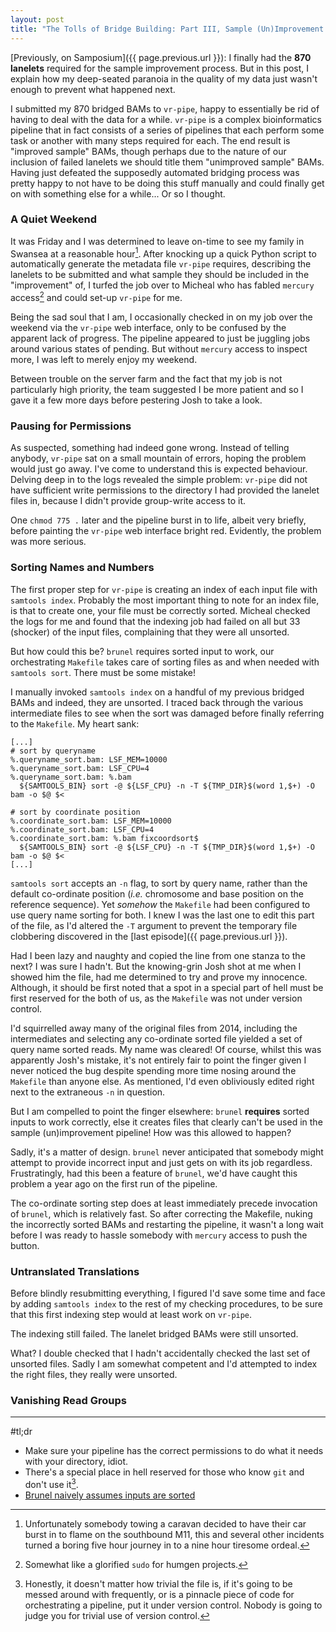 ```yaml
---
layout: post
title: "The Tolls of Bridge Building: Part III, Sample (Un)Improvement [WIP]"
---
```


[Previously, on Samposium]({{ page.previous.url }}): I finally had the **870 lanelets** required for the
sample improvement process. But in this post, I explain how my deep-seated paranoia in the quality of my
data just wasn't enough to prevent what happened next.

I submitted my 870 bridged BAMs to `vr-pipe`, happy to essentially be rid of having to deal with the data
for a while. `vr-pipe` is a complex bioinformatics pipeline that in fact consists of a series of pipelines
that each perform some task or another with many steps required for each. The end result is "improved sample"
BAMs, though perhaps due to the nature of our inclusion of failed lanelets we should title them
"unimproved sample" BAMs.
Having just defeated the supposedly automated bridging process was pretty happy to not have to be doing
this stuff manually and could finally get on with something else for a while... Or so I thought.

### A Quiet Weekend
It was Friday and I was determined to leave on-time to see my family in Swansea at a reasonable hour[^1].
After knocking up a quick Python script to automatically generate the metadata file `vr-pipe` requires,
describing the lanelets to be submitted and what sample they should be included in the "improvement" of,
I turfed the job over to Micheal who has fabled `mercury` access[^2] and could set-up `vr-pipe` for me.

Being the sad soul that I am, I occasionally checked in on my job over the weekend via the `vr-pipe` web interface,
only to be confused by the apparent lack of progress. The pipeline appeared to just be juggling jobs around
various states of pending. But without `mercury` access to inspect more, I was left to merely enjoy my weekend.

Between trouble on the server farm and the fact that my job is not particularly high priority,
the team suggested I be more patient and so I gave it a few more days before pestering Josh to take a look.

### Pausing for Permissions
As suspected, something had indeed gone wrong. Instead of telling anybody, `vr-pipe` sat on a small mountain
of errors, hoping the problem would just go away. I've come to understand this is expected behaviour.
Delving deep in to the logs revealed the simple problem: `vr-pipe` did not have sufficient write permissions
to the directory I had provided the lanelet files in, because I didn't provide group-write access to it.

One ```chmod 775 .``` later and the pipeline burst in to life, albeit very briefly, before painting the `vr-pipe`
web interface bright red. Evidently, the problem was more serious.

### Sorting Names and Numbers
The first proper step for `vr-pipe` is creating an index of each input file with `samtools index`.
Probably the most important thing to note for an index file, is that to create one, your file must be
correctly sorted. Micheal checked the logs for me and found that the indexing job had failed on all but
33 (shocker) of the input files, complaining that they were all unsorted.

But how could this be? `brunel` requires sorted input to work, our orchestrating `Makefile` takes
care of sorting files as and when needed with `samtools sort`. There must be some mistake!

I manually invoked `samtools index` on a handful of my previous bridged BAMs and indeed, they are unsorted.
I traced back through the various intermediate files to see when the sort was damaged before finally
referring to the `Makefile`. My heart sank:

```Make
[...]
# sort by queryname
%.queryname_sort.bam: LSF_MEM=10000
%.queryname_sort.bam: LSF_CPU=4
%.queryname_sort.bam: %.bam
  ${SAMTOOLS_BIN} sort -@ ${LSF_CPU} -n -T ${TMP_DIR}$(word 1,$+) -O bam -o $@ $<

# sort by coordinate position
%.coordinate_sort.bam: LSF_MEM=10000
%.coordinate_sort.bam: LSF_CPU=4
%.coordinate_sort.bam: %.bam fixcoordsort$
  ${SAMTOOLS_BIN} sort -@ ${LSF_CPU} -n -T ${TMP_DIR}$(word 1,$+) -O bam -o $@ $<
[...]
```

`samtools sort` accepts an `-n` flag, to sort by query name, rather than the default co-ordinate position
(*i.e.* chromosome and base position on the reference sequence). Yet *somehow* the `Makefile` had been configured
to use query name sorting for both. I knew I was the last one to edit this part of the file, as I'd altered
the `-T` argument to prevent the temporary file clobbering discovered in the [last episode]({{ page.previous.url }}).

Had I been lazy and naughty and copied the line from one stanza to the next? I was sure I hadn't.
But the knowing-grin Josh shot at me when I showed him the file, had me determined to try and prove my innocence.
Although, it should be first noted that a spot in a special part of hell must be first reserved for the both of us,
as the `Makefile` was not under version control.

I'd squirrelled away many of the original files from 2014, including the intermediates and selecting any
co-ordinate sorted file yielded a set of query name sorted reads. My name was cleared! Of course, whilst
this was apparently Josh's mistake, it's not entirely fair to point the finger given I never noticed the bug
despite spending more time nosing around the `Makefile` than anyone else. As mentioned, I'd even obliviously edited right next to the extraneous `-n` in question.

But I am compelled to point the finger elsewhere: `brunel` **requires** sorted inputs to work correctly, else it
creates files that clearly can't be used in the sample (un)improvement pipeline! How was this allowed to happen?

Sadly, it's a matter of design. `brunel` never anticipated that somebody might attempt to provide incorrect
input and just gets on with its job regardless. Frustratingly, had this been a feature of `brunel`, we'd have
caught this problem a year ago on the first run of the pipeline.

The co-ordinate sorting step does at least immediately precede invocation of `brunel`, which is relatively
fast. So after correcting the Makefile, nuking the incorrectly sorted BAMs and restarting the pipeline, it
wasn't a long wait before I was ready to hassle somebody with `mercury` access to push the button.

### Untranslated Translations
Before blindly resubmitting everything, I figured I'd save some time and face by adding
`samtools index` to the rest of my checking procedures, to be sure that this first indexing
step would at least work on `vr-pipe`.

The indexing still failed. The lanelet bridged BAMs were still unsorted.

What? I double checked that I hadn't accidentally checked the last set of unsorted files.
Sadly I am somewhat competent and I'd attempted to index the right files, they really were unsorted.



### Vanishing Read Groups

* * *
#tl;dr
* Make sure your pipeline has the correct permissions to do what it needs with your directory, idiot.
* There's a special place in hell reserved for those who know `git` and don't use it[^3].
* [Brunel naively assumes inputs are sorted](https://github.com/wtsi-hgi/bridgebuilder/issues/7)


[^1]: Unfortunately somebody towing a caravan decided to have their car burst in to flame on the southbound M11, this and several other incidents turned a boring five hour journey in to a nine hour tiresome ordeal.

[^2]: Somewhat like a glorified `sudo` for humgen projects.

[^3]: Honestly, it doesn't matter how trivial the file is, if it's going to be messed around with frequently, or is a pinnacle piece of code for orchestrating a pipeline, put it under version control. Nobody is going to judge you for trivial use of version control.
